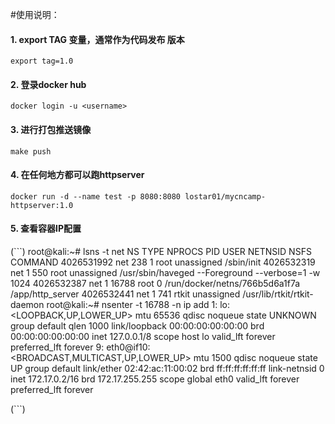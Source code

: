 #使用说明：

#### 1. export TAG 变量，通常作为代码发布 版本
`export tag=1.0`
#### 2. 登录docker hub
`docker login -u <username>`
#### 3. 进行打包推送镜像
`make push`
#### 4. 在任何地方都可以跑httpserver
`docker run -d --name test -p 8080:8080 lostar01/mycncamp-httpserver:1.0`
#### 5. 查看容器IP配置
(```)
  root@kali:~# lsns -t net
        NS TYPE NPROCS   PID USER     NETNSID NSFS                           COMMAND
4026531992 net     238     1 root  unassigned                                /sbin/init
4026532319 net       1   550 root  unassigned                                /usr/sbin/haveged --Foreground --verbose=1 -w 1024
4026532387 net       1 16788 root           0 /run/docker/netns/766b5d6a1f7a /app/http_server
4026532441 net       1   741 rtkit unassigned                                /usr/lib/rtkit/rtkit-daemon
root@kali:~# nsenter -t 16788 -n ip add
1: lo: <LOOPBACK,UP,LOWER_UP> mtu 65536 qdisc noqueue state UNKNOWN group default qlen 1000
    link/loopback 00:00:00:00:00:00 brd 00:00:00:00:00:00
    inet 127.0.0.1/8 scope host lo
       valid_lft forever preferred_lft forever
9: eth0@if10: <BROADCAST,MULTICAST,UP,LOWER_UP> mtu 1500 qdisc noqueue state UP group default 
    link/ether 02:42:ac:11:00:02 brd ff:ff:ff:ff:ff:ff link-netnsid 0
    inet 172.17.0.2/16 brd 172.17.255.255 scope global eth0
       valid_lft forever preferred_lft forever
 
(```)
